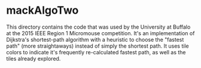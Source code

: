 # mackAlgoTwo

This directory contains the code that was used by the University at Buffalo at
the 2015 IEEE Region 1 Micromouse competition. It's an implementation of Dijkstra's 
shortest-path algorithm with a heuristic to choose the "fastest path" (more
straightaways) instead of simply the shortest path. It uses tile colors to indicate
it's frequently re-calculated fastest path, as well as the tiles already explored.
